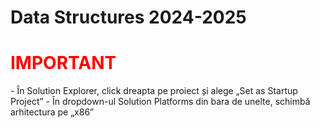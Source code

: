 <h1><b>Data Structures 2024-2025</b></h1>

<h1><span style="color: red;">IMPORTANT</span></h1>
- În Solution Explorer, click dreapta pe proiect și alege „Set as Startup Project”
- În dropdown-ul Solution Platforms din bara de unelte, schimbă arhitectura pe „x86”
